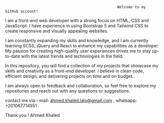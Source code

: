                                                        Welcome to my GitHub account!

I am a front-end web developer with a strong focus on HTML, CSS and JavaScript. 
I have experience in using Bootstrap 5 and Tailwind CSS to create responsive and visually appealing websites.

I am constantly expanding my skills and knowledge, and I am currently learning SCSS, jQuery and React to enhance my capabilities as a developer.
My passion for creating high-quality user experiences drives me to stay up-to-date with the latest trends and technologies in the field.

In this repository, you will find a collection of my projects that showcase my skills and creativity as a front-end developer.
I believe in clean code, efficient design, and delivering projects on time and on budget.

I am always open to feedback and collaboration, so feel free to explore my repositories and reach out with any questions or suggestions. 

contact me via:-
mail: ahmed.khaled.lalo@gmail.com ,
whatsapp: +201067714951 .

 Thank you !
 Ahmed Khaled
